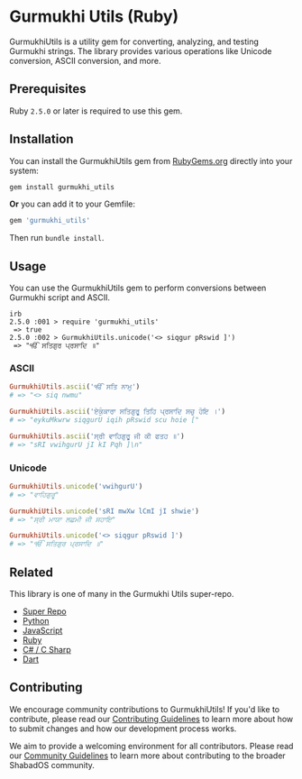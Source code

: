 # Gurmukhi Utils (Ruby)

GurmukhiUtils is a utility gem for converting, analyzing, and testing Gurmukhi strings. The library provides various operations like Unicode conversion, ASCII conversion, and more.

## Prerequisites

Ruby `2.5.0` or later is required to use this gem.

## Installation

You can install the GurmukhiUtils gem from [RubyGems.org](https://rubygems.org/gems/gurmukhi_utils) directly into your system:

```bash
gem install gurmukhi_utils
```

**Or** you can add it to your Gemfile:

```ruby
gem 'gurmukhi_utils'
```

Then run `bundle install`.

## Usage

You can use the GurmukhiUtils gem to perform conversions between Gurmukhi script and ASCII.

```
irb
2.5.0 :001 > require 'gurmukhi_utils'
 => true
2.5.0 :002 > GurmukhiUtils.unicode('<> siqgur pRswid ]')
 => "ੴ ਸਤਿਗੁਰ ਪ੍ਰਸਾਦਿ ॥"
 ```

### ASCII

```ruby
GurmukhiUtils.ascii('ੴ ਸਤਿ ਨਾਮੁ')
# => "<> siq nwmu"

GurmukhiUtils.ascii('ਏਕੁੰਕਾਰਾ ਸਤਿਗੁਰੂ ਤਿਹਿ ਪ੍ਰਸਾਦਿ ਸਚੁ ਹੋਇ ।')
# => "eykuMkwrw siqgurU iqih pRswid scu hoie ["

GurmukhiUtils.ascii('ਸ੍ਰੀ ਵਾਹਿਗੁਰੂ ਜੀ ਕੀ ਫਤਹ ॥')
# => "sRI vwihgurU jI kI Pqh ]\n"
```

### Unicode

```ruby
GurmukhiUtils.unicode('vwihgurU')
# => "ਵਾਹਿਗੁਰੂ"

GurmukhiUtils.unicode('sRI mwXw lCmI jI shwie')
# => "ਸ੍ਰੀ ਮਾਯਾ ਲਛਮੀ ਜੀ ਸਹਾਇ"

GurmukhiUtils.unicode('<> siqgur pRswid ]')
# => "ੴ ਸਤਿਗੁਰ ਪ੍ਰਸਾਦਿ ॥"
```

## Related

This library is one of many in the Gurmukhi Utils super-repo.

- [Super Repo](/README.md)
- [Python](/python/README.md)
- [JavaScript](/javascript/README.md)
- [Ruby](/ruby/README.md)
- [C# / C Sharp](/csharp/README.md)
- [Dart](/dart/README.md)

## Contributing

We encourage community contributions to GurmukhiUtils! If you'd like to contribute, please read our [Contributing Guidelines](CONTRIBUTING.md) to learn more about how to submit changes and how our development process works.

We aim to provide a welcoming environment for all contributors. Please read our [Community Guidelines](https://shabados.com/docs/community/contributing) to learn more about contributing to the broader ShabadOS community.

